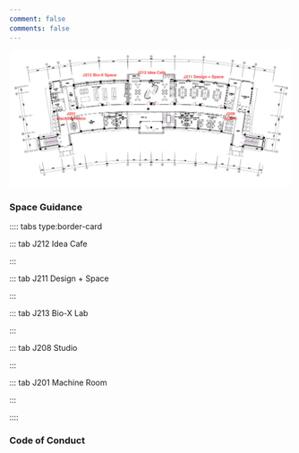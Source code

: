 ```yaml
---
comment: false 
comments: false 
---
```


<img src="/image/labimg.png" >

### Space Guidance

:::: tabs type:border-card

::: tab J212 Idea Cafe

:::

::: tab J211 Design + Space

:::

::: tab J213 Bio-X Lab

:::

::: tab J208 Studio

:::

::: tab J201 Machine Room

:::

::::



### Code of Conduct